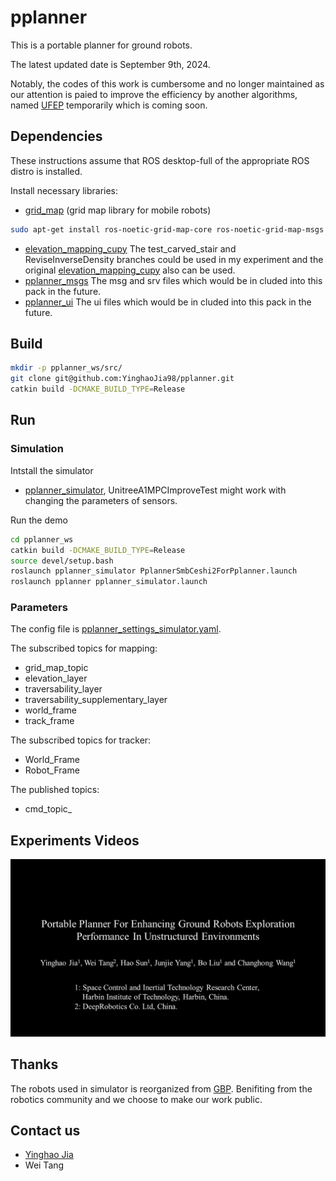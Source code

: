 # pplanner
This is a portable planner for ground robots.

The latest updated date is September 9th, 2024.

Notably, the codes of this work is cumbersome and no longer maintained as our attention is paied to improve the efficiency by another algorithms, named [UFEP](https://github.com/YinghaoJia98/UFEP-Released.git) temporarily which is coming soon.
## Dependencies
These instructions assume that ROS desktop-full of the appropriate ROS distro is installed.

Install necessary libraries:

- [grid_map](https://github.com/ANYbotics/grid_map) (grid map library for mobile robots)
```bash
sudo apt-get install ros-noetic-grid-map-core ros-noetic-grid-map-msgs
```
- [elevation_mapping_cupy](https://github.com/YinghaoJia98/elevation_mapping_cupy.git) The test_carved_stair and ReviseInverseDensity branches could be used in my experiment and the original [elevation_mapping_cupy](https://github.com/leggedrobotics/elevation_mapping_cupy.git) also can be used.
- [pplanner_msgs](https://github.com/YinghaoJia98/pplanner_msgs.git) The msg and srv files which would be in cluded into this pack in the future.
- [pplanner_ui](https://github.com/YinghaoJia98/pplanner_ui.git) The ui files which would be in cluded into this pack in the future.

## Build
```bash
mkdir -p pplanner_ws/src/
git clone git@github.com:YinghaoJia98/pplanner.git
catkin build -DCMAKE_BUILD_TYPE=Release
```

## Run

### Simulation
Intstall the simulator
- [pplanner_simulator](https://github.com/YinghaoJia98/pplanner_simulator.git), UnitreeA1MPCImproveTest might work with changing the parameters of sensors.


Run the demo
```bash
cd pplanner_ws
catkin build -DCMAKE_BUILD_TYPE=Release
source devel/setup.bash
roslaunch pplanner_simulator PplannerSmbCeshi2ForPplanner.launch
roslaunch pplanner pplanner_simulator.launch
```

### Parameters
The config file is [pplanner_settings_simulator.yaml](/config/pplanner_settings_simulator.yaml). 

The subscribed topics for mapping:
* grid_map_topic
* elevation_layer
* traversability_layer
* traversability_supplementary_layer
* world_frame
* track_frame

The subscribed topics for tracker:
* World_Frame
* Robot_Frame

The published topics:
* cmd_topic_


## Experiments Videos
[![pplanner_video](img/front.jpg)](https://youtu.be/Ml_Qq0PLGvM)

## Thanks
The robots used in simulator is reorganized from [GBP](https://github.com/ntnu-arl/gbplanner_ros.git).
Benifiting from the robotics community and we choose to make our work public.

## Contact us
* [Yinghao Jia](mailto:yinghaojia@163.com)
* Wei Tang
